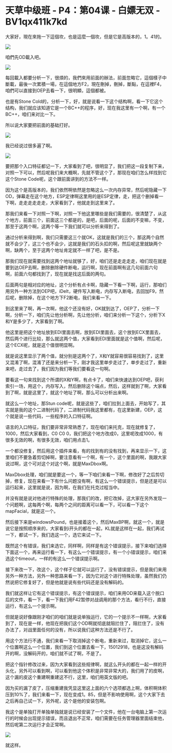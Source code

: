 # 天草中级班 - P4：第04课 - 白嫖无双 - BV1qx411k7kd

大家好，現在來拖一下這個坎，也是這麼一個坎，但是它是高版本的，1。41的。

![](img/8861c238c1e4525388b25c86fd60cfb8_1.png)

咱們先OD載入吧。

![](img/8861c238c1e4525388b25c86fd60cfb8_3.png)

每回載入都要分析一下，很煩的，我們來用前面的辦法，前面忽略它，這個樣子中斷載，最後一次累積一場，在這個地方F2，現在刪掉，刪掉，斷點，在這裡F4，咱們可以直接到OEP去看一下，很明顯，這個都被。

也是有Stone Cold的，分析一下，好，就是说看一下这个结构啊，看一下它这个结构，我们就应该知道它是一个BC++的程序，好，现在我这里有一个啊，有一个BC++，咱们来对比一下。

所以说大家要把前面的基础打好。

![](img/8861c238c1e4525388b25c86fd60cfb8_5.png)

我已经说过很多遍了啊。

![](img/8861c238c1e4525388b25c86fd60cfb8_7.png)

要把那个入口特征都记一下，大家看到了吧，很明显了，我们把这一段复制下来，对照一下可以，然后呢我们来大概啊，先就不管这个了，那现在咱们怎么样找到它这个Stone Code呢，这个跟前面讲到的方法不一样。

因为这个是高版本的，我们依然啊依然是忽略这么一次内存异常，然后呢隐藏一下OD，弹幕走在这个地方，ESP定律啊这里用的是ESP定律，走，把这个删掉看一下啊，走走走走走走，大家看到了，他就走到这里来了。

那我们来看一下对照一下啊，对照一下他这里哪些是我们需要的，很清楚了，从这个地方，前面三个，前面这三个都是的，是吧，后面的呢，后面的不变嘛，不变，那至于这两个啊，这两个等一下我们就可以分析来得到了。

通过分析来得到啊，我们只需要这三个就OK，这就是我们的三个，那这两个自然就不会少了，这三个也不会少，这就是我们的石头扣的啊，然后呢这里就缺两个啊，缺两个，至于这两个地址肯定就不一样了吧，是不是。

那我们现在就需要找到这两个地址就够了，好，咱们还是走走走走，咱们现在就是要到达OEP去啊，删除删除硬件断电，运行啊，现在前面啊有这几句前面六句啊，前面六句都找到了，现在就是找这后面的两句。

后面两句是相对应的地址，这个分析有点卡啊，隐藏一下看一下啊，运行，那咱们用另外一种方法到OEP吧，iDelt，硬件写入断电，内存写入断电，去回加F9，然后呢，删除掉，在这个地方下F2断电，我们来看一下。

到这里来了啊，再一次啊，他这个还没有好，OK就到达了，OEP了，分析一下啊，分析一下，咱们先让他分析啊，先让他分析，咱们来分析一下这个，分析下X和Y是多少了，大家看到了啊。

他这里是把这个地址放到EDI里面去啊，放到EDI里面去，这个放到ECX里面去，然后两个进行比较，那么就这两个值，大家看到EDI里面就是这个值啊，然后呢，这个ECX呢，就是这个值很明显啊。

就是说这里显示了两个值，就分别是这两个了，X和Y就容易很容易找到了，这里又混淆了啊，混淆了还是来分析一下，刚才我这里单步走过了，单步走过了，重新来吧，走过去了，我们因为我们等我们要看这一句啊。

要看这一句来找到这个所谓的X和Y啊，有点卡了，咱们来快速达到OEP吧，获利索引一场，用这个，内存写入，然后删除这个端点，然后，这样就到了啊，大家看到了啊，就是这里了，就这个地址了啊，那么可以分析出来啊。

就这么一个地址，那Stun code呢，就是这些了，咱们拉到上面去，开始写了，其实就是我的这个二进制代码了，二进制代码我这里都有，在这里新建，OEP，这个就是说一些代码，一些程序的入口特征啊。

语言的入口特征，我们要非常非常熟悉了，现在咱们来托克，现在就修复了，1000，然后大家看到，C0 C0 0，我们把这个地方改成0，这里呢改成1000，有很多无效的啊，有很多无效，咱们用点击1。

一个都没修复，然后用这个插件来看，有的找到有的没有找到，再来显示一下，这里咱们不要急着剪切掉啊，要注意看有一个啊，有一个，这个里面的啊，我跟大家说过啊，这个可对这个对这个啊，就是MaxDbox啊。

MaxDbox处理，咱们就是要这一个，等一下咱们来看一下啊，修改好了之后剪切掉，修复，现在来看一下有什么问题没有啊，有这么一个错误提示，但是还是可以运行起来，这里就是说，因为啊，在我们在托克过程当中。

并没有就是说对他进行特殊的处理，那我们的改，把它改掉，这大家在另外发现一个问题啊，这每两个啊，每两个之间的距离可以看一下，可以看一下这个mapFacial，就是这一个。

然后接下来是windowsPound，也是接着这个，然后MaxBP啊，就这一个，就是说它是按照顺序来的，大家看到i开头的都在一起，KL就是这样在一起，我们再试一下，都试一下，我们选这一个，选它来试一下。

既然这个有错误，我们来选它，同样啊，同样是有这个错误提示，接下来咱们选择下面这一个，再来运行看一下，有这么一个错误提示，有一个小错误提示，咱们来选这个timeout，一样的有这么一个错误提示啊。

接下来改一下，改这个，这个样子它就可以运行了，没有错误提示，但是我们来用另外一种方法，另外一种思路来看一下，因为它对这个进行特殊处理，虽然我们仍然说把它修复好了，但是他就是说有些代码还是没有解码的。

我们就这样让它有这个错误提示，有这个错误提示，咱们来用OD来载入这个脱口后的文件，看一下，看一下我们用F42暂停对战调用的那个方法，看行不行，直接运行，有这么一个提示啊。

但就是说好像跟刚才咱们的咱们就是说单独运行，它的一个提示不一样啊，大家看到了，现在是一样，他现在把我们这个OD啊就彻底就阻拦住了，阻拦住了，没有办法了，对战里面任何的没有，所以说我们这种方法还是不行了。

用这个方法行不通，我们来看一下取消掉这个断电，重新来过，取消掉它，这么一个位置啊这么一个位置，我们到这个位置去看一下，15012918，也是这没有解码开的啊，没解码开的，咱们就不试了啊，不是了。

把这个指针修改过来，因为大家看到这些规律啊，就这么开头的都在一起一样的开头化，另外可以看到啊，可以看到他这个体积是非常非常大的，我们用了的皮啊，这个漏的皮这个重建啊重建这不行，这里，咱们用英文版的吧。

因为买的漏了皮了，压缩重建我凭显这里这上面的六个选项都选上啊，体积啊体积压到10%了，我们来看一下，现在变成1。85，但是不影响使用啊，这个大家下去之后再自己试一下，另外呢，这个是他的安装包啊。

我这个是单独打开单独单独就是说已经安装了一个文件，他在一台电脑上第一次运行的时候会出现提示错误，而且退出不正常，咱们需要在任务管理器里面结束他，然后呢第二次运行才会正常啊。



![](img/8861c238c1e4525388b25c86fd60cfb8_9.png)

就这样。